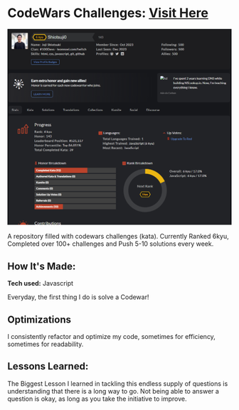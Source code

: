 # CodeWars Challenges: [Visit Here](https://www.codewars.com/users/Shiotsuji0)
![Local Image](./image/december2023.png)

A repository filled with codewars challenges (kata). Currently Ranked 6kyu, Completed over 100+ challenges and Push 5-10 solutions every week.

## How It's Made:

**Tech used:** Javascript

Everyday, the first thing I do is solve a Codewar!

## Optimizations

I consistently refactor and optimize my code, sometimes for efficiency, sometimes for readability.

## Lessons Learned:

The Biggest Lesson I learned in tackling this endless supply of questions is understanding that there is a long way to go. Not being able to answer a question is okay, as long as you take the initiative to improve.
